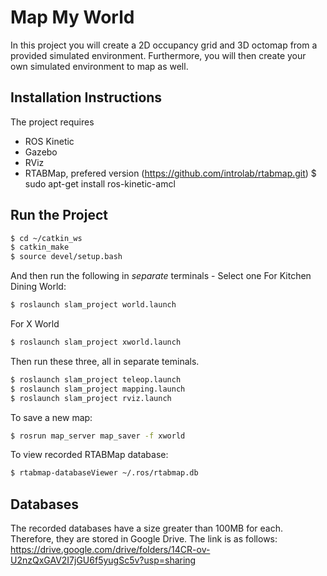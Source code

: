 
# Map My World

In this project you will create a 2D occupancy grid and 3D octomap from a provided simulated environment. Furthermore, you will then create your own simulated environment to map as well.

## Installation Instructions

The project requires
* ROS Kinetic
* Gazebo
* RViz
* RTABMap, prefered version (https://github.com/introlab/rtabmap.git)
$ sudo apt-get install ros-kinetic-amcl

## Run the Project

```bash
$ cd ~/catkin_ws
$ catkin_make
$ source devel/setup.bash
```

And then run the following in *separate* terminals -
Select one
For Kitchen Dining World:
``` bash
$ roslaunch slam_project world.launch
```
For X World
``` bash
$ roslaunch slam_project xworld.launch
```
Then run these three, all in separate teminals.

``` bash
$ roslaunch slam_project teleop.launch
$ roslaunch slam_project mapping.launch
$ roslaunch slam_project rviz.launch
```

To save a new map:
``` bash
$ rosrun map_server map_saver -f xworld
```

To view recorded RTABMap database:
``` bash
$ rtabmap-databaseViewer ~/.ros/rtabmap.db
```

## Databases
The recorded databases have a size greater than 100MB for each. Therefore, they are stored in Google Drive. The link is as follows:
https://drive.google.com/drive/folders/14CR-ov-U2nzQxGAV2I7jGU6f5yugSc5v?usp=sharing